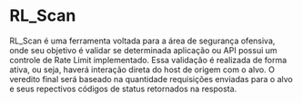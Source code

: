 # RL_Scan

RL_Scan é uma ferramenta voltada para a área de segurança ofensiva, onde seu objetivo é validar se determinada aplicação ou API possui um controle de Rate Limit implementado. Essa validação é realizada de forma ativa, ou seja, haverá interação direta do host de origem com o alvo. O veredito final será baseado na quantidade requisições enviadas para o alvo e seus repectivos códigos de status retornados na resposta.
